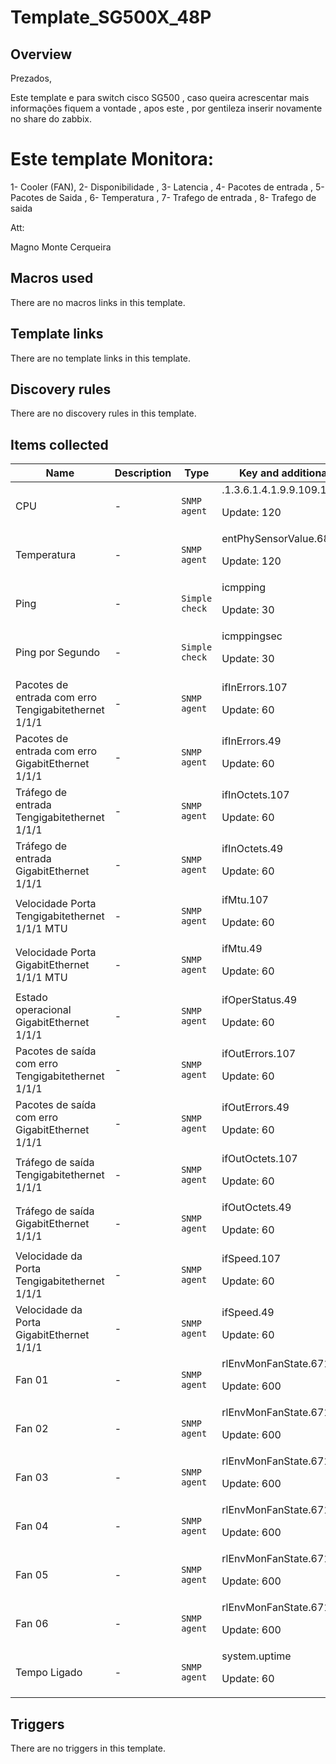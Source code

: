 # Template_SG500X_48P

## Overview

Prezados,


 Este template e para switch cisco SG500 , caso queira acrescentar mais informações fiquem a vontade , apos este , por gentileza inserir novamente no share do zabbix.


# Este template Monitora:


1- Cooler (FAN), 2- Disponibilidade , 3- Latencia , 4- Pacotes de entrada , 5- Pacotes de Saida , 6- Temperatura , 7- Trafego de entrada , 8- Trafego de saida


 Att:


 Magno Monte Cerqueira


<p style="margin: 0px 0px 1.5em; padding: 0px; border: 0px; outline: 0px; vertical-align: baseline; font-size: 12px; line-height: 1.5em; color: #1f2c33; font-family: arial, sans-serif; background-image: initial; background-attachment: initial; background-size: initial; background-## Author

Magno Monte Cerqueira "magnopeem"

## Macros used

There are no macros links in this template.

## Template links

There are no template links in this template.

## Discovery rules

There are no discovery rules in this template.

## Items collected

|Name|Description|Type|Key and additional info|
|----|-----------|----|----|
|CPU|<p>-</p>|`SNMP agent`|.1.3.6.1.4.1.9.9.109.1.1.1.1.5<p>Update: 120</p>|
|Temperatura|<p>-</p>|`SNMP agent`|entPhySensorValue.68420481<p>Update: 120</p>|
|Ping|<p>-</p>|`Simple check`|icmpping<p>Update: 30</p>|
|Ping por Segundo|<p>-</p>|`Simple check`|icmppingsec<p>Update: 30</p>|
|Pacotes de entrada com erro Tengigabitethernet 1/1/1|<p>-</p>|`SNMP agent`|ifInErrors.107<p>Update: 60</p>|
|Pacotes de entrada com erro GigabitEthernet 1/1/1|<p>-</p>|`SNMP agent`|ifInErrors.49<p>Update: 60</p>|
|Tráfego de entrada Tengigabitethernet 1/1/1|<p>-</p>|`SNMP agent`|ifInOctets.107<p>Update: 60</p>|
|Tráfego de entrada GigabitEthernet 1/1/1|<p>-</p>|`SNMP agent`|ifInOctets.49<p>Update: 60</p>|
|Velocidade Porta Tengigabitethernet 1/1/1 MTU|<p>-</p>|`SNMP agent`|ifMtu.107<p>Update: 60</p>|
|Velocidade Porta GigabitEthernet 1/1/1 MTU|<p>-</p>|`SNMP agent`|ifMtu.49<p>Update: 60</p>|
|Estado operacional GigabitEthernet 1/1/1|<p>-</p>|`SNMP agent`|ifOperStatus.49<p>Update: 60</p>|
|Pacotes de saída com erro Tengigabitethernet 1/1/1|<p>-</p>|`SNMP agent`|ifOutErrors.107<p>Update: 60</p>|
|Pacotes de saída com erro GigabitEthernet 1/1/1|<p>-</p>|`SNMP agent`|ifOutErrors.49<p>Update: 60</p>|
|Tráfego de saída Tengigabitethernet 1/1/1|<p>-</p>|`SNMP agent`|ifOutOctets.107<p>Update: 60</p>|
|Tráfego de saída GigabitEthernet 1/1/1|<p>-</p>|`SNMP agent`|ifOutOctets.49<p>Update: 60</p>|
|Velocidade da Porta Tengigabitethernet 1/1/1|<p>-</p>|`SNMP agent`|ifSpeed.107<p>Update: 60</p>|
|Velocidade da Porta  GigabitEthernet 1/1/1|<p>-</p>|`SNMP agent`|ifSpeed.49<p>Update: 60</p>|
|Fan 01|<p>-</p>|`SNMP agent`|rlEnvMonFanState.67109250<p>Update: 600</p>|
|Fan 02|<p>-</p>|`SNMP agent`|rlEnvMonFanState.67109251<p>Update: 600</p>|
|Fan 03|<p>-</p>|`SNMP agent`|rlEnvMonFanState.67109252<p>Update: 600</p>|
|Fan 04|<p>-</p>|`SNMP agent`|rlEnvMonFanState.67109253<p>Update: 600</p>|
|Fan 05|<p>-</p>|`SNMP agent`|rlEnvMonFanState.67109254<p>Update: 600</p>|
|Fan 06|<p>-</p>|`SNMP agent`|rlEnvMonFanState.67109255<p>Update: 600</p>|
|Tempo Ligado|<p>-</p>|`SNMP agent`|system.uptime<p>Update: 60</p>|
## Triggers

There are no triggers in this template.

